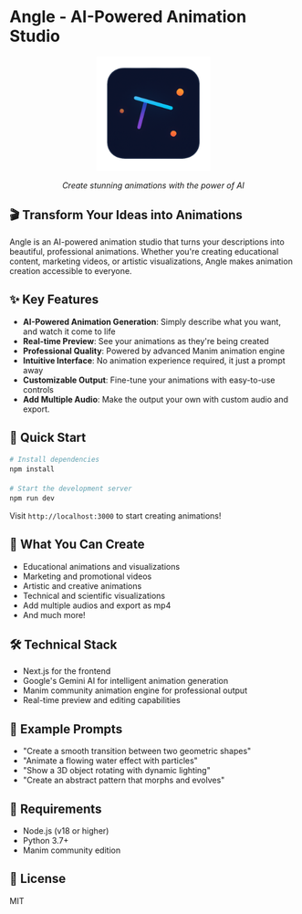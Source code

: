 # Angle - AI-Powered Animation Studio

<div align="center">
  <img src="public/angle-glow-icon.png" alt="Angle Logo" width="200"/>
  <br/>
  <p><em>Create stunning animations with the power of AI</em></p>
</div>

## 🎬 Transform Your Ideas into Animations

Angle is an AI-powered animation studio that turns your descriptions into beautiful, professional animations. Whether you're creating educational content, marketing videos, or artistic visualizations, Angle makes animation creation accessible to everyone.

## ✨ Key Features

- **AI-Powered Animation Generation**: Simply describe what you want, and watch it come to life
- **Real-time Preview**: See your animations as they're being created
- **Professional Quality**: Powered by advanced Manim animation engine
- **Intuitive Interface**: No animation experience required, it just a prompt away
- **Customizable Output**: Fine-tune your animations with easy-to-use controls
- **Add Multiple Audio**: Make the output your own with custom audio and export.

## 🚀 Quick Start

```bash
# Install dependencies
npm install

# Start the development server
npm run dev
```

Visit `http://localhost:3000` to start creating animations!

## 🎨 What You Can Create

- Educational animations and visualizations
- Marketing and promotional videos
- Artistic and creative animations
- Technical and scientific visualizations
- Add multiple audios and export as mp4
- And much more!

## 🛠️ Technical Stack

- Next.js for the frontend
- Google's Gemini AI for intelligent animation generation
- Manim community animation engine for professional output
- Real-time preview and editing capabilities

## 📝 Example Prompts

- "Create a smooth transition between two geometric shapes"
- "Animate a flowing water effect with particles"
- "Show a 3D object rotating with dynamic lighting"
- "Create an abstract pattern that morphs and evolves"

## 🔧 Requirements

- Node.js (v18 or higher)
- Python 3.7+
- Manim community edition

## 📄 License

MIT